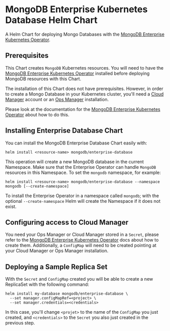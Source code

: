 # MongoDB Enterprise Kubernetes Database Helm Chart

A Helm Chart for deploying Mongo Databases with the [MongoDB Enterprise
Kubernetes Operator](https://github.com/mongodb/mongodb-enterprise-kubernetes).

## Prerequisites

This Chart creates `MongoDB` Kubernetes resources. You will need to have the
[MongoDB Enterprise Kubernetes Operator](../enterprise-operator) installed before
deploying MongoDB resources with this Chart.

The installation of this Chart does not have prerequisites. However, in order to
create a Mongo Database in your Kubernetes cluster, you'll need a [Cloud
Manager](https://cloud.mongodb.com) account or an [Ops
Manager](https://www.mongodb.com/products/ops-manager) installation.

Please look at the documentation for the [MongoDB Enterprise Kubernetes
Operator](../enterprise-operator) about how to do this.

## Installing Enterprise Database Chart

You can install the MongoDB Enterprise Database Chart easily with:

``` shell
helm install <resource-name> mongodb/enterprise-database
```

This operation will create a new MongoDB database in the current Namespace. Make
sure that the Enterprise Operator can handle `MongoDB` resources in this
Namespace. To set the `mongodb` namespace, for example:

``` shell
helm install <resource-name> mongodb/enterprise-database --namespace mongodb [--create-namespace]
```

To install the Enterprise Operator in a namespace called `mongodb`; with the
optional `--create-namespace` Helm will create the Namespace if it does not exist.

## Configuring access to Cloud Manager

You need your Ops Manager or Cloud Manager stored in a `Secret`, please refer to
the [MongoDB Enterprise Kubernetes Operator](../enterprise-operator) docs about how
to create them. Additionally, a `ConfigMap` will need to be created pointing at your
Cloud Manager or Ops Manager installation.

## Deploying a Sample Replica Set

With the `Secret` and `ConfigMap` created you will be able to create a new
ReplicaSet with the following command:

```
helm install my-database mongodb/enterprise-database \
  --set manager.configMapRef=<project> \
  --set manager.credentials=<credentials>
```

In this case, you'll change `<projet>` to the name of the `ConfigMap` you just
created, and `<credentials>` to the `Secret` you also just created in the
previous step.
